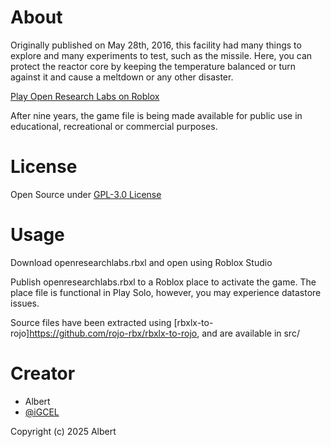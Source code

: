 # About
Originally published on May 28th, 2016, this facility had many things to explore and many experiments to test, such as the missile. Here, you can protect the reactor core by keeping the temperature balanced or turn against it and cause a meltdown or any other disaster.

[Play Open Research Labs on Roblox](https://www.roblox.com/games/7021596577/Research-Labs)

After nine years, the game file is being made available for public use in educational, recreational or commercial purposes.
# License
Open Source under [GPL-3.0 License](https://github.com/Neo802/Open-Research-Labs/blob/main/LICENSE)

# Usage
Download openresearchlabs.rbxl and open using Roblox Studio

Publish openresearchlabs.rbxl to a Roblox place to activate the game. The place file is functional in Play Solo, however, you may experience datastore issues.

Source files have been extracted using [rbxlx-to-rojo]https://github.com/rojo-rbx/rbxlx-to-rojo, and are available in src/

# Creator
- Albert
- [@iGCEL](https://www.roblox.com/users/481225191/profile)

Copyright (c) 2025 Albert
